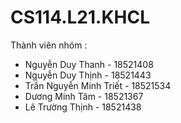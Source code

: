 # CS114.L21.KHCL
Thành viên nhóm :
- Nguyễn Duy Thanh - 18521408
- Nguyễn Duy Thịnh - 18521443
- Trần Nguyễn Minh Triết - 18521534
- Dương Minh Tâm - 18521367
- Lê Trường Thịnh - 18521438
